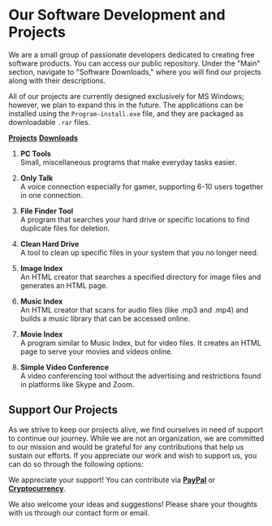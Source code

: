 # Our Software Development and Projects

We are a small group of passionate developers dedicated to creating free software products. You can access our public repository. Under the "Main" section, navigate to "Software Downloads," where you will find our projects along with their descriptions.

All of our projects are currently designed exclusively for MS Windows; however, we plan to expand this in the future. The applications can be installed using the `Program-install.exe` file, and they are packaged as downloadable `.rar` files.

**[Projects](https://onlyregistered.github.io/appfeedback/projects.images.html)**
**[Downloads](https://onlyregistered.itch.io/)**
1. **PC Tools**  
   Small, miscellaneous programs that make everyday tasks easier.

2. **Only Talk**  
   A voice connection especially for gamer, supporting 6-10 users together in one connection.
3. **File Finder Tool**  
   A program that searches your hard drive or specific locations to find duplicate files for deletion.

4. **Clean Hard Drive**  
   A tool to clean up specific files in your system that you no longer need.

5. **Image Index**  
   An HTML creator that searches a specified directory for image files and generates an HTML page.

6. **Music Index**  
   An HTML creator that scans for audio files (like .mp3 and .mp4) and builds a music library that can be accessed online.

7. **Movie Index**  
   A program similar to Music Index, but for video files. It creates an HTML page to serve your movies and videos online.

8. **Simple Video Conference**  
   A video conferencing tool without the advertising and restrictions found in platforms like Skype and Zoom.

## Support Our Projects

As we strive to keep our projects alive, we find ourselves in need of support to continue our journey. While we are not an organization, we are committed to our mission and would be grateful for any contributions that help us sustain our efforts. If you appreciate our work and wish to support us, you can do so through the following options:

We appreciate your support! You can contribute via **[PayPal](https://onlyregistered.github.io/appfeedback/payment.options.html)** or **[Cryptocurrency](https://onlyregistered.github.io/appfeedback/payment.options.html)**.

We also welcome your ideas and suggestions! Please share your thoughts with us through our contact form or email.
